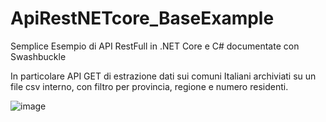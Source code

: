 # ApiRestNETcore_BaseExample

Semplice Esempio di API RestFull in .NET Core e C# documentate con Swashbuckle

In particolare API GET di estrazione dati sui comuni Italiani archiviati su un file csv interno, con filtro per provincia, regione e numero residenti. 

![image](https://github.com/user-attachments/assets/d23a98d4-ad51-4fee-97e4-57de3230b66b)
